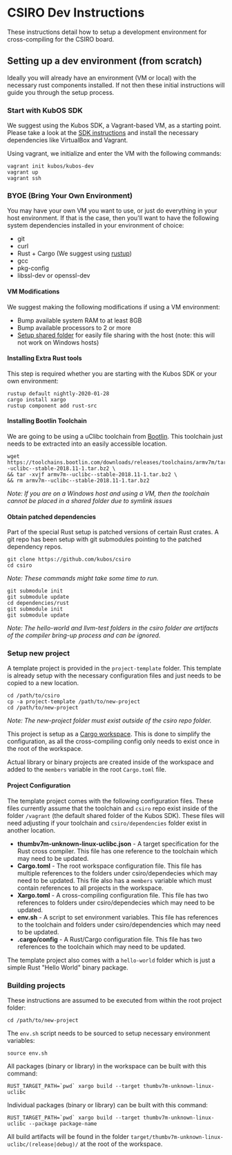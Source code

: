 # CSIRO Dev Instructions

These instructions detail how to setup a development environment for cross-compiling for the CSIRO board.

## Setting up a dev environment (from scratch)

Ideally you will already have an environment (VM or local) with the necessary
rust components installed. If not then these initial instructions will guide you
through the setup process.

### Start with KubOS SDK

We suggest using the Kubos SDK, a Vagrant-based VM, as a starting point.
Please take a look at the
[SDK instructions](https://docs.kubos.com/1.20.0/sdk-docs/sdk-installing.html) 
and install the necessary dependencies like VirtualBox and Vagrant.

Using vagrant, we initialize and enter the VM with the following commands:

    vagrant init kubos/kubos-dev
    vagrant up
    vagrant ssh

### BYOE (Bring Your Own Environment)

You may have your own VM you want to use, or just do everything in your host
environment. If that is the case, then you'll want to have the following
system dependencies installed in your environment of choice:

- git
- curl
- Rust + Cargo (We suggest using [rustup](https://rustup.rs/))
- gcc
- pkg-config
- libssl-dev or openssl-dev

#### VM Modifications

We suggest making the following modifications if using a VM environment:

- Bump available system RAM to at least 8GB
- Bump available processors to 2 or more
- [Setup shared folder](https://docs.kubos.com/1.20.0/sdk-docs/sdk-installing.html#mount-directory)
  for easily file sharing with the host (note: this will not work on Windows hosts)

#### Installing Extra Rust tools

This step is required whether you are starting with the Kubos SDK or your own environment:

    rustup default nightly-2020-01-28
    cargo install xargo
    rustup component add rust-src

#### Installing Bootlin Toolchain

We are going to be using a uClibc toolchain from [Bootlin](https://toolchains.bootlin.com/).
This toolchain just needs to be extracted into an easily accessible location.

    wget https://toolchains.bootlin.com/downloads/releases/toolchains/armv7m/tarballs/armv7m--uclibc--stable-2018.11-1.tar.bz2 \
    && tar -xvjf armv7m--uclibc--stable-2018.11-1.tar.bz2 \
    && rm armv7m--uclibc--stable-2018.11-1.tar.bz2

*Note: If you are on a Windows host and using a VM, then the toolchain cannot be
placed in a shared folder due to symlink issues*

#### Obtain patched dependencies

Part of the special Rust setup is patched versions of certain Rust crates. A git repo
has been setup with git submodules pointing to the patched dependency repos. 

    git clone https://github.com/kubos/csiro
    cd csiro

*Note: These commands might take some time to run.*

    git submodule init
    git submodule update
    cd dependencies/rust
    git submodule init
    git submodule update

*Note: The hello-world and llvm-test folders in the csiro folder are artifacts of 
the compiler bring-up process and can be ignored.*

### Setup new project

A template project is provided in the `project-template` folder. This template is 
already setup with the necessary configuration files and just needs to be copied
to a new location.

    cd /path/to/csiro
    cp -a project-template /path/to/new-project
    cd /path/to/new-project

*Note: The new-project folder must exist outside of the csiro repo folder.*

This project is setup as a [Cargo workspace](https://doc.rust-lang.org/book/ch14-03-cargo-workspaces.html). 
This is done to simplify the configuration, as all the cross-compiling config 
only needs to exist once in the root of the workspace.

Actual library or binary projects are created inside of the workspace and added
to the `members` variable in the root `Cargo.toml` file.

#### Project Configuration

The template project comes with the following configuration files. These files currently
assume that the toolchain and `csiro` repo exist inside of the folder `/vagrant`
(the default shared folder of the Kubos SDK). These files will need adjusting if your
toolchain and `csiro/dependencies` folder exist in another location.

- **thumbv7m-unknown-linux-uclibc.json** - 
    A target specification for the Rust cross compiler. This file has one 
    reference to the toolchain which may need to be updated.
- **Cargo.toml** -
    The root workspace configuration file. This file has multiple references to the folders
    under csiro/dependecies which may need to be updated. This file also has a `members`
    variable which must contain references to all projects in the workspace.
- **Xargo.toml** -
    A cross-compiling configuration file. This file has two references to folders under
    csiro/dependecies which may need to be updated.
- **env.sh** -
    A script to set environment variables. This file has references to the toolchain
    and folders under csiro/dependencies which may need to be updated.
- **.cargo/config** -
    A Rust/Cargo configuration file. This file has two references to the toolchain
    which may need to be updated.

The template project also comes with a `hello-world` folder which is just a simple
Rust "Hello World" binary package. 

### Building projects

These instructions are assumed to be executed from within the root project folder:

    cd /path/to/new-project

The `env.sh` script needs to be sourced to setup necessary environment variables:

    source env.sh

All packages (binary or library) in the workspace can be built with this command:

    RUST_TARGET_PATH=`pwd` xargo build --target thumbv7m-unknown-linux-uclibc

Individual packages (binary or library) can be built with this command:

    RUST_TARGET_PATH=`pwd` xargo build --target thumbv7m-unknown-linux-uclibc --package package-name

All build artifacts will be found in the folder `target/thumbv7m-unknown-linux-uclibc/(release|debug)/` at the root of the workspace.